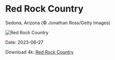 # Red Rock Country

Sedona, Arizona (© Jonathan Ross/Getty Images)

![Red Rock Country](https://bing.com/th?id=OHR.SedonaSunset_EN-US2192383635_UHD.jpg&rf=LaDigue_UHD.jpg&pid=hp&w=1024&h=576&rs=1&c=4)

Date: 2023-06-27

Download 4k: [Red Rock Country](https://bing.com/th?id=OHR.SedonaSunset_EN-US2192383635_UHD.jpg&rf=LaDigue_UHD.jpg&pid=hp&w=3840&h=2160&rs=1&c=4)

